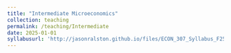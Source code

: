 ```yaml
---
title: "Intermediate Microeconomics"
collection: teaching
permalink: /teaching/Intermediate
date: 2025-01-01
syllabusurl: 'http://jasonralston.github.io/files/ECON_307_Syllabus_F25 (1).pdf'
---
```


